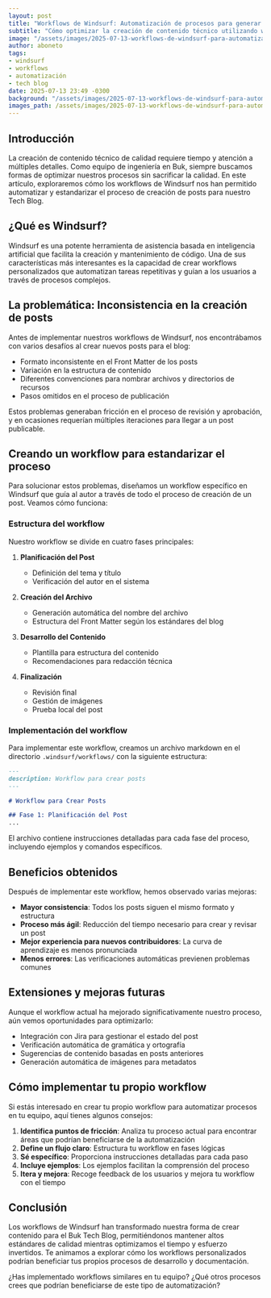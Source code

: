 ```yaml
---
layout: post
title: "Workflows de Windsurf: Automatización de procesos para generar posts en el Buk Tech Blog"
subtitle: "Cómo optimizar la creación de contenido técnico utilizando workflows personalizados"
image: "/assets/images/2025-07-13-workflows-de-windsurf-para-automatizacion-de-posts/img-metadata.png"
author: aboneto
tags:
- windsurf
- workflows
- automatización
- tech blog
date: 2025-07-13 23:49 -0300
background: "/assets/images/2025-07-13-workflows-de-windsurf-para-automatizacion-de-posts/background.png"
images_path: /assets/images/2025-07-13-workflows-de-windsurf-para-automatizacion-de-posts
---
```


## Introducción

La creación de contenido técnico de calidad requiere tiempo y atención a múltiples detalles. Como equipo de ingeniería en Buk, siempre buscamos formas de optimizar nuestros procesos sin sacrificar la calidad. En este artículo, exploraremos cómo los workflows de Windsurf nos han permitido automatizar y estandarizar el proceso de creación de posts para nuestro Tech Blog.

## ¿Qué es Windsurf?

Windsurf es una potente herramienta de asistencia basada en inteligencia artificial que facilita la creación y mantenimiento de código. Una de sus características más interesantes es la capacidad de crear workflows personalizados que automatizan tareas repetitivas y guían a los usuarios a través de procesos complejos.

## La problemática: Inconsistencia en la creación de posts

Antes de implementar nuestros workflows de Windsurf, nos encontrábamos con varios desafíos al crear nuevos posts para el blog:

- Formato inconsistente en el Front Matter de los posts
- Variación en la estructura de contenido
- Diferentes convenciones para nombrar archivos y directorios de recursos
- Pasos omitidos en el proceso de publicación

Estos problemas generaban fricción en el proceso de revisión y aprobación, y en ocasiones requerían múltiples iteraciones para llegar a un post publicable.

## Creando un workflow para estandarizar el proceso

Para solucionar estos problemas, diseñamos un workflow específico en Windsurf que guía al autor a través de todo el proceso de creación de un post. Veamos cómo funciona:

### Estructura del workflow

Nuestro workflow se divide en cuatro fases principales:

1. **Planificación del Post**
   - Definición del tema y título
   - Verificación del autor en el sistema

2. **Creación del Archivo**
   - Generación automática del nombre del archivo
   - Estructura del Front Matter según los estándares del blog

3. **Desarrollo del Contenido**
   - Plantilla para estructura del contenido
   - Recomendaciones para redacción técnica

4. **Finalización**
   - Revisión final
   - Gestión de imágenes
   - Prueba local del post

### Implementación del workflow

Para implementar este workflow, creamos un archivo markdown en el directorio `.windsurf/workflows/` con la siguiente estructura:

```markdown
---
description: Workflow para crear posts
---

# Workflow para Crear Posts

## Fase 1: Planificación del Post
...
```

El archivo contiene instrucciones detalladas para cada fase del proceso, incluyendo ejemplos y comandos específicos.

## Beneficios obtenidos

Después de implementar este workflow, hemos observado varias mejoras:

- **Mayor consistencia**: Todos los posts siguen el mismo formato y estructura
- **Proceso más ágil**: Reducción del tiempo necesario para crear y revisar un post
- **Mejor experiencia para nuevos contribuidores**: La curva de aprendizaje es menos pronunciada
- **Menos errores**: Las verificaciones automáticas previenen problemas comunes

## Extensiones y mejoras futuras

Aunque el workflow actual ha mejorado significativamente nuestro proceso, aún vemos oportunidades para optimizarlo:

- Integración con Jira para gestionar el estado del post
- Verificación automática de gramática y ortografía
- Sugerencias de contenido basadas en posts anteriores
- Generación automática de imágenes para metadatos

## Cómo implementar tu propio workflow

Si estás interesado en crear tu propio workflow para automatizar procesos en tu equipo, aquí tienes algunos consejos:

1. **Identifica puntos de fricción**: Analiza tu proceso actual para encontrar áreas que podrían beneficiarse de la automatización
2. **Define un flujo claro**: Estructura tu workflow en fases lógicas
3. **Sé específico**: Proporciona instrucciones detalladas para cada paso
4. **Incluye ejemplos**: Los ejemplos facilitan la comprensión del proceso
5. **Itera y mejora**: Recoge feedback de los usuarios y mejora tu workflow con el tiempo

## Conclusión

Los workflows de Windsurf han transformado nuestra forma de crear contenido para el Buk Tech Blog, permitiéndonos mantener altos estándares de calidad mientras optimizamos el tiempo y esfuerzo invertidos. Te animamos a explorar cómo los workflows personalizados podrían beneficiar tus propios procesos de desarrollo y documentación.

¿Has implementado workflows similares en tu equipo? ¿Qué otros procesos crees que podrían beneficiarse de este tipo de automatización?
